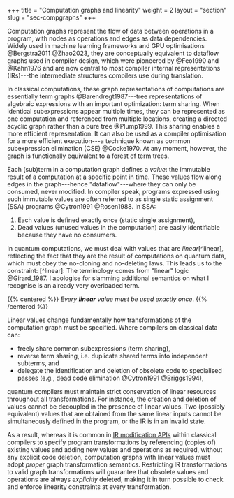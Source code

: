 +++
title = "Computation graphs and linearity"
weight = 2
layout = "section"
slug = "sec-compgraphs"
+++

Computation graphs represent the flow of data between operations in a program, with nodes as operations and edges as data dependencies. Widely used in machine learning frameworks and GPU optimisations @Bergstra2011 @Zhao2023, they are conceptually equivalent to dataflow graphs used in compiler design, which were pioneered by @Feo1990 and @Kahn1976 and are now central to most compiler internal representations (IRs)---the intermediate structures compilers use during translation.

In classical computations, these graph representations of computations are essentially term graphs @Barendregt1987&#x200B;---tree representations of algebraic expressions with an important optimization: term sharing. When identical subexpressions appear multiple times, they can be represented as one computation and referenced from multiple locations, creating a directed acyclic graph rather than a pure tree @Plump1999. This sharing enables a more efficient representation. It can also be used as a compiler optimisation for a more efficient execution---a technique known as common subexpression elimination (CSE) @Cocke1970. At any moment, however, the graph is functionally equivalent to a forest of term trees.

Each (sub)term in a computation graph defines a _value_: the immutable result of a computation at a specific point in time. These values flow along edges in the graph---hence "dataflow"---where they can only be consumed, never modified. In compiler speak, programs expressed using such immutable values are often referred to as single static assignment (SSA) programs @Cytron1991 @Rosen1988. In SSA:

1. Each value is defined exactly once (static single assignment),
2. Dead values (unused values in the computation) are easily identifiable because they have no consumers.

In quantum computations, we must deal with values that are _linear_[^linear], reflecting the fact that they are the result of computations on quantum data, which must obey the no-cloning and no-deleting laws. This leads us to the constraint: [^linear]: The terminology comes from "linear" logic @Girard_1987. I apologise for slamming additional semantics on what I recognise is an already very overloaded term.

<!-- prettier-ignore-start -->

{{% centered %}} _Every **linear** value must be used exactly once_.
{{% /centered %}}

<!-- prettier-ignore-end -->

Linear values change fundamentally how transformations of the computation graph must be specified. Where compilers on classical data can:

- freely share common subexpressions (term sharing),
- reverse term sharing, i.e. duplicate shared terms into independent subterms, and
- delegate the identification and deletion of obsolete code to specialised passes (e.g., dead code elimination @Cytron1991 @Briggs1994),

quantum compilers must maintain strict conservation of linear resources throughout all transformations. For instance, the creation and deletion of values cannot be decoupled in the presence of linear values. Two (possibly equivalent) values that are obtained from the same linear inputs cannot be simultaneously defined in the program, or the IR is in an invalid state.

As a result, whereas it is common in [IR modification APIs](https://mlir.llvm.org/docs/PatternRewriter/) within classical compilers to specify program transformations by referencing (copies of) existing values and adding new values and operations as required, without any explicit code deletion, computation graphs with linear values must adopt _proper_ graph transformation semantics. Restricting IR transformations to valid graph transformations will guarantee that obsolete values and operations are always _explicitly_ deleted, making it in turn possible to check and enforce linearity constraints at every transformation.
